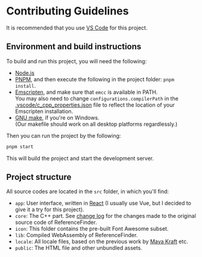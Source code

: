 # Contributing Guidelines

It is recommended that you use [VS Code](https://code.visualstudio.com/) for this project.

## Environment and build instructions

To build and run this project, you will need the following:
- [Node.js](https://nodejs.org/)
- [PNPM](https://pnpm.io/), and then execute the following in the project folder: `pnpm install`.
- [Emscripten](https://emscripten.org/), and make sure that `emcc` is available in PATH.\
	You may also need to change `configurations.compilerPath` in the
	[.vscode/c_cpp_properties.json](./.vscode/c_cpp_properties.json)
	file to reflect the location of your Emscripten installation.
- [GNU make](https://community.chocolatey.org/packages/make), if you're on Windows.\
	(Our makefile should work on all desktop platforms regardlessly.)

Then you can run the project by the following:

```bash
pnpm start
```

This will build the project and start the development server.

## Project structure

All source codes are located in the `src` folder, in which you'll find:

- `app`: User interface, written in [React](https://react.dev/) (I usually use Vue, but I decided to give it a try for this project).
- `core`: The C++ part. See [change log](./CHANGELOG.md) for the changes made to the original source code of ReferenceFinder.
- `icon`: This folder contains the pre-built Font Awesome subset.
- `lib`: Compiled WebAssembly of ReferenceFinder.
- `locale`: All locale files, based on the previous work by [Maya Kraft](https://github.com/mayakraft/ReferenceFinder) etc.
- `public`: The HTML file and other unbundled assets.
